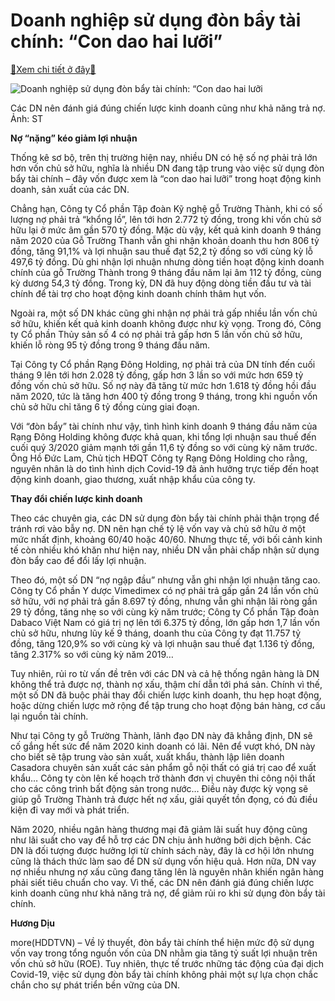Doanh nghiệp sử dụng đòn bẩy tài chính: “Con dao hai lưỡi”
==========================================================

[:gift:Xem chi tiết ở đây:gift:](https://hddtvn.com/doanh-nghiep-su-dung-don-bay-tai-chinh-con-dao-hai-luoi/)



![Doanh nghiệp sử dụng đòn bẩy tài chính: “Con dao hai lưỡi](https://hddtvn.com/wp-content/uploads/2021/01/5959_13-_mercial-law.jpg "Doanh nghiệp sử dụng đòn bẩy tài chính: “Con dao hai lưỡi")


Các DN nên đánh giá đúng chiến lược kinh doanh cũng như khả năng trả nợ. Ảnh: ST



**Nợ “nặng” kéo giảm lợi nhuận**


Thống kê sơ bộ, trên thị trường hiện nay, nhiều DN có hệ số nợ phải trả lớn hơn vốn chủ sở hữu, nghĩa là nhiều DN đang tập trung vào việc sử dụng đòn bẩy tài chính – đây vốn được xem là “con dao hai lưỡi” trong hoạt động kinh doanh, sản xuất của các DN.


Chẳng hạn, Công ty Cổ phần Tập đoàn Kỹ nghệ gỗ Trường Thành, khi có số lượng nợ phải trả “khổng lồ”, lên tới hơn 2.772 tỷ đồng, trong khi vốn chủ sở hữu lại ở mức âm gần 570 tỷ đồng. Mặc dù vậy, kết quả kinh doanh 9 tháng năm 2020 của Gỗ Trường Thanh vẫn ghi nhận khoản doanh thu hơn 806 tỷ đồng, tăng 91,1% và lợi nhuận sau thuế đạt 52,2 tỷ đồng so với cùng kỳ lỗ 497,6 tỷ đồng. Dù ghi nhận lợi nhuận nhưng dòng tiền hoạt động kinh doanh chính của gỗ Trường Thành trong 9 tháng đầu năm lại âm 112 tỷ đồng, cùng kỳ dương 54,3 tỷ đồng. Trong kỳ, DN đã huy động dòng tiền đầu tư và tài chính để tài trợ cho hoạt động kinh doanh chính thâm hụt vốn.


Ngoài ra, một số DN khác cũng ghi nhận nợ phải trả gấp nhiều lần vốn chủ sở hữu, khiến kết quả kinh doanh không được như kỳ vọng. Trong đó, Công ty Cổ phần Thủy sản số 4 có nợ phải trả gấp hơn 5 lần vốn chủ sở hữu, khiến lỗ ròng 95 tỷ đồng trong 9 tháng đầu năm.


Tại Công ty Cổ phần Rạng Đông Holding, nợ phải trả của DN tính đến cuối tháng 9 lên tới hơn 2.028 tỷ đồng, gấp hơn 3 lần so với mức hơn 659 tỷ đồng vốn chủ sở hữu. Số nợ này đã tăng từ mức hơn 1.618 tỷ đồng hồi đầu năm 2020, tức là tăng hơn 400 tỷ đồng trong 9 tháng, trong khi nguồn vốn chủ sở hữu chỉ tăng 6 tỷ đồng cùng giai đoạn.


Với “đòn bẩy” tài chính như vậy, tình hình kinh doanh 9 tháng đầu năm của Rạng Đông Holding không được khả quan, khi tổng lợi nhuận sau thuế đến cuối quý 3/2020 giảm mạnh tới gần 11,6 tỷ đồng so với cùng kỳ năm trước. Ông Hồ Đức Lam, Chủ tịch HĐQT Công ty Rạng Đông Holding cho rằng, nguyên nhân là do tình hình dịch Covid-19 đã ảnh hưởng trực tiếp đến hoạt động kinh doanh, giao thương, xuất nhập khẩu của công ty.


**Thay đổi chiến lược kinh doanh**


Theo các chuyên gia, các DN sử dụng đòn bẩy tài chính phải thận trọng để tránh rơi vào bẫy nợ. DN nên hạn chế tỷ lệ vốn vay và chủ sở hữu ở một mức nhất định, khoảng 60/40 hoặc 40/60. Nhưng thực tế, với bối cảnh kinh tế còn nhiều khó khăn như hiện nay, nhiều DN vẫn phải chấp nhận sử dụng đòn bẩy cao để đổi lấy lợi nhuận.


Theo đó, một số DN “nợ ngập đầu” nhưng vẫn ghi nhận lợi nhuận tăng cao. Công ty Cổ phần Y dược Vimedimex có nợ phải trả gấp gần 24 lần vốn chủ sở hữu, với nợ phải trả gần 8.697 tỷ đồng, nhưng vẫn ghi nhận lãi ròng gần 29 tỷ đồng, tăng nhẹ so với cùng kỳ năm trước; Công ty Cổ phần Tập đoàn Dabaco Việt Nam có giá trị nợ lên tới 6.375 tỷ đồng, lớn gấp hơn 1,7 lần vốn chủ sở hữu, nhưng lũy kế 9 tháng, doanh thu của Công ty đạt 11.757 tỷ đồng, tăng 120,9% so với cùng kỳ và lợi nhuận sau thuế đạt 1.136 tỷ đồng, tăng 2.317% so với cùng kỳ năm 2019…


Tuy nhiên, rủi ro từ vấn đề trên với các DN và cả hệ thống ngân hàng là DN không thể trả được nợ, thành nợ xấu, thậm chí dẫn tới phá sản. Chính vì thế, một số DN đã buộc phải thay đổi chiến lược kinh doanh, thu hẹp hoạt động, hoặc dừng chiến lược mở rộng để tập trung cho hoạt động bán hàng, cơ cấu lại nguồn tài chính.


Như tại Công ty gỗ Trường Thành, lãnh đạo DN này đã khẳng định, DN sẽ cố gắng hết sức để năm 2020 kinh doanh có lãi. Nên để vượt khó, DN này cho biết sẽ tập trung vào sản xuất, xuất khẩu, thành lập liên doanh Casadora chuyên sản xuất các sản phẩm gỗ nội thất có giá trị cao để xuất khẩu… Công ty còn lên kế hoạch trở thành đơn vị chuyên thi công nội thất cho các công trình bất động sản trong nước… Điều này được kỳ vọng sẽ giúp gỗ Trường Thành trả được hết nợ xấu, giải quyết tồn đọng, có đủ điều kiện đi vay mới và phát triển.


Năm 2020, nhiều ngân hàng thương mại đã giảm lãi suất huy động cũng như lãi suất cho vay để hỗ trợ các DN chịu ảnh hưởng bởi dịch bệnh. Các DN là đối tượng được hưởng lợi từ chính sách này, đây là cơ hội lớn nhưng cũng là thách thức làm sao để DN sử dụng vốn hiệu quả. Hơn nữa, DN vay nợ nhiều nhưng nợ xấu cũng đang tăng lên là nguyên nhân khiến ngân hàng phải siết tiêu chuẩn cho vay. Vì thế, các DN nên đánh giá đúng chiến lược kinh doanh cũng như khả năng trả nợ, để giảm rủi ro khi sử dụng đòn bẩy tài chính.




**Hương Dịu**



more(HDDTVN) – Về lý thuyết, đòn bẩy tài chính thể hiện mức độ sử dụng vốn vay trong tổng nguồn vốn của DN nhằm gia tăng tỷ suất lợi nhuận trên vốn chủ sở hữu (ROE). Tuy nhiên, thực tế trước những tác động của đại dịch Covid-19, việc sử dụng đòn bẩy tài chính không phải một sự lựa chọn chắc chắn cho sự phát triển bền vững của DN.


